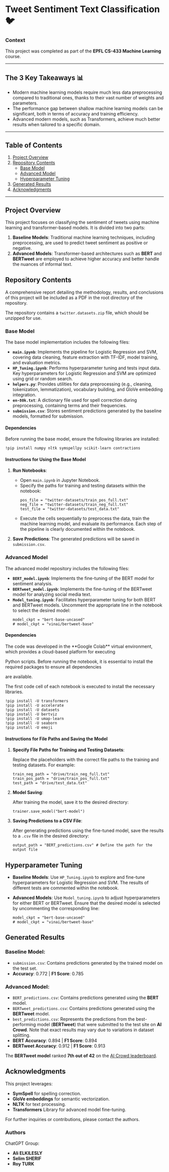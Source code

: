 # Tweet Sentiment Text Classification 🐦

### Context
This project was completed as part of the **EPFL CS-433 Machine Learning** course.

---

## The 3 Key Takeaways 📊

- Modern machine learning models require much less data preprocessing compared to traditional ones, thanks to their vast number of weights and parameters.
- The performance gap between shallow machine learning models can be significant, both in terms of accuracy and training efficiency.
- Advanced modern models, such as Transformers, achieve much better results when tailored to a specific domain.

---

## Table of Contents

1. [Project Overview](#project-overview)
2. [Repository Contents](#repository-contents)
   - [Base Model](#base-model)
   - [Advanced Model](#advanced-model)
   - [Hyperparameter Tuning](#hyperparameter-tuning)
3. [Generated Results](#generated-results)
4. [Acknowledgments](#acknowledgments)

---

## Project Overview

This project focuses on classifying the sentiment of tweets using machine learning and transformer-based models. It is divided into two parts:

1. **Baseline Models**: Traditional machine learning techniques, including preprocessing, are used to predict tweet sentiment as positive or negative.
2. **Advanced Models**: Transformer-based architectures such as **BERT** and **BERTweet** are employed to achieve higher accuracy and better handle the nuances of informal text.

## Repository Contents

A comprehensive report detailing the methodology, results, and conclusions of this project will be included as a PDF in the root directory of the repository.

The repository contains a `twitter.datasets.zip` file, which should be unzipped for use.

### Base Model

The base model implementation includes the following files:

- **`main.ipynb`**: Implements the pipeline for Logistic Regression and SVM, covering data cleaning, feature extraction with TF-IDF, model training, and evaluation metrics.
- **`HP_Tuning.ipynb`**: Performs hyperparameter tuning and tests input data. Key hyperparameters for Logistic Regression and SVM are optimized using grid or random search.
- **`helpers.py`**: Provides utilities for data preprocessing (e.g., cleaning, tokenization, lemmatization), vocabulary building, and GloVe embedding integration.
- **`en-80k.txt`**: A dictionary file used for spell correction during preprocessing, containing terms and their frequencies.
- **`submission.csv`**: Stores sentiment predictions generated by the baseline models, formatted for submission.

#### Dependencies

Before running the base model, ensure the following libraries are installed:

```
!pip install numpy nltk symspellpy scikit-learn contractions
```

#### Instructions for Using the Base Model

1. **Run Notebooks**:

   - Open `main.ipynb` in Jupyter Notebook.
   - Specify the paths for training and testing datasets within the notebook:
     ```
     pos_file = "twitter-datasets/train_pos_full.txt"
     neg_file = "twitter-datasets/train_neg_full.txt"
     test_file = "twitter-datasets/test_data.txt"
     ```
   - Execute the cells sequentially to preprocess the data, train the machine learning model, and evaluate its performance. Each step of the pipeline is clearly documented within the notebook.

2. **Save Predictions**: The generated predictions will be saved in `submission.csv`.

### Advanced Model

The advanced model repository includes the following files:

- **`BERT_model.ipynb`**: Implements the fine-tuning of the BERT model for sentiment analysis.
- **`BERTweet_model.ipynb`**: Implements the fine-tuning of the BERTweet model for analyzing social media text.
- **`Model_tuning.ipynb`**: Facilitates hyperparameter tuning for both BERT and BERTweet models. Uncomment the appropriate line in the notebook to select the desired model:
  ```
  model_ckpt = "bert-base-uncased" 
  # model_ckpt = "vinai/bertweet-base"
  ```

#### Dependencies

The code was developed in the \*\*Google Colab\*\* virtual environment, which provides a cloud-based platform for executing

Python scripts. Before running the notebook, it is essential to install the required packages to ensure all dependencies

are available.

The first code cell of each notebook is executed to install the necessary libraries.

```
!pip install -U transformers
!pip install -U accelerate
!pip install -U datasets
!pip install -U bertviz
!pip install -U umap-learn
!pip install -U seaborn
!pip install -U emoji
```

#### Instructions for File Paths and Saving the Model

1. **Specify File Paths for Training and Testing Datasets**:

   Replace the placeholders with the correct file paths to the training and testing datasets. For example:

   ```
   train_neg_path = "drive/train_neg_full.txt"
   train_pos_path = "drive/train_pos_full.txt"
   test_path = "drive/test_data.txt"
   ```

2. **Model Saving**:

   After training the model, save it to the desired directory:

   ```
   trainer.save_model("bert-model")
   ```

3. **Saving Predictions to a CSV File**:

   After generating predictions using the fine-tuned model, save the results to a `.csv` file in the desired directory:

   ```
   output_path = "BERT_predictions.csv" # Define the path for the output file
   ```

## Hyperparameter Tuning

- **Baseline Models**: Use `HP_Tuning.ipynb` to explore and fine-tune hyperparameters for Logistic Regression and SVM. The results of different tests are commented within the notebook.

- **Advanced Models**: Use `Model_tuning.ipynb` to adjust hyperparameters for either BERT or BERTweet. Ensure that the desired model is selected by uncommenting the corresponding line:

  ```
  model_ckpt = "bert-base-uncased"
  # model_ckpt = "vinai/bertweet-base"
  ```

## Generated Results

### Baseline Model:

- `submission.csv`: Contains predictions generated by the trained model on the test set.
- **Accuracy**: 0.772 | **F1 Score**: 0.785

### Advanced Model:

- `BERT_predictions.csv`: Contains predictions generated using the **BERT** model.
- `BERTweet_predictions.csv`: Contains predictions generated using the **BERTweet** model.
- `best_predictions.csv`: Represents the predictions from the best-performing model (**BERTweet**) that were submitted to the test site on **AI Crowd**. Note that exact results may vary due to variations in dataset splitting.
- **BERT Accuracy**: 0.894 | **F1 Score**: 0.894
- **BERTweet Accuracy**: 0.912 | **F1 Score**: 0.913

The **BERTweet model** ranked **7th out of 42** on the [AI Crowd leaderboard](https://www.aicrowd.com/challenges/epfl-ml-text-classification/leaderboards).

## Acknowledgments

This project leverages:

- **SymSpell** for spelling correction.
- **GloVe embeddings** for semantic vectorization.
- **NLTK** for text processing.
- **Transformers** Library for advanced model fine-tuning.

For further inquiries or contributions, please contact the authors.


### Authors
ChatGPT Group: 
- **Ali ELKILESLY**
- **Selim SHERIF**
- **Roy TURK**
